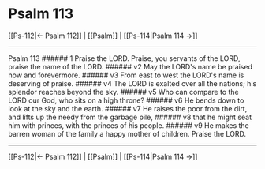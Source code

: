# Psalm 113

[[Ps-112|← Psalm 112]] | [[Psalm]] | [[Ps-114|Psalm 114 →]]
***

Psalm 113 ###### 1 Praise the LORD. Praise, you servants of the LORD, praise the name of the LORD. ###### v2 May the LORD's name be praised now and forevermore. ###### v3 From east to west the LORD's name is deserving of praise. ###### v4 The LORD is exalted over all the nations; his splendor reaches beyond the sky. ###### v5 Who can compare to the LORD our God, who sits on a high throne? ###### v6 He bends down to look at the sky and the earth. ###### v7 He raises the poor from the dirt, and lifts up the needy from the garbage pile, ###### v8 that he might seat him with princes, with the princes of his people. ###### v9 He makes the barren woman of the family a happy mother of children. Praise the LORD.

***
[[Ps-112|← Psalm 112]] | [[Psalm]] | [[Ps-114|Psalm 114 →]]
